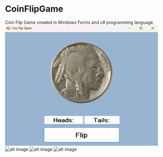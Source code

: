 # CoinFlipGame
Coin Flip Game created in Windows Forms and c# programming language.
![alt image](https://github.com/romannomad/CoinFlipGame/blob/master/1.png)
![alt image]()
![alt image]()
![alt image]()
